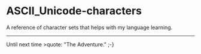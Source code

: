 # ASCII_Unicode-characters

A reference of character sets that helps with my language learning. 

---

Until next time >quote: "The Adventure." ;-}
